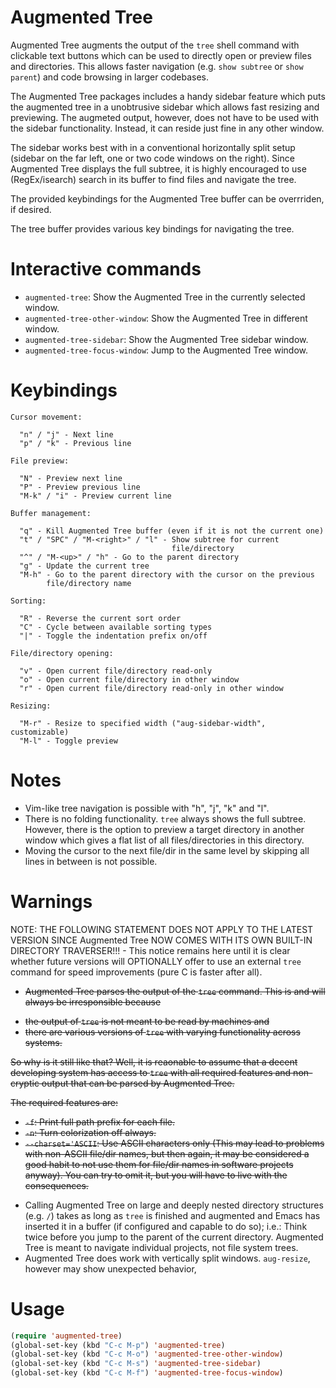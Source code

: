 # Augmented Tree

Augmented Tree augments the output of the `tree` shell command with
clickable text buttons which can be used to directly open or preview
files and directories. This allows faster navigation (e.g. `show
subtree` or `show parent`) and code browsing in larger codebases.

The Augmented Tree packages includes a handy sidebar feature which puts
the augmented tree in a unobtrusive sidebar which allows fast
resizing and previewing. The augmeted output, however, does not have to
be used with the sidebar functionality. Instead, it can reside just fine
in any other window.

The sidebar works best with in a conventional horizontally split setup
(sidebar on the far left, one or two code windows on the right). Since
Augmented Tree displays the full subtree, it is highly encouraged to use
(RegEx/isearch) search in its buffer to find files and navigate the
tree.

The provided keybindings for the Augmented Tree buffer can be
overrriden, if desired.

The tree buffer provides various key bindings for navigating the tree.


# Interactive commands

- `augmented-tree`: Show the Augmented Tree in the currently selected window.
- `augmented-tree-other-window`: Show the Augmented Tree in different window.
- `augmented-tree-sidebar`: Show the Augmented Tree sidebar window.
- `augmented-tree-focus-window`: Jump to the Augmented Tree window.


# Keybindings

```
Cursor movement:

  "n" / "j" - Next line
  "p" / "k" - Previous line

File preview:

  "N" - Preview next line
  "P" - Preview previous line
  "M-k" / "i" - Preview current line

Buffer management:

  "q" - Kill Augmented Tree buffer (even if it is not the current one)
  "t" / "SPC" / "M-<right>" / "l" - Show subtree for current
                                    file/directory
  "^" / "M-<up>" / "h" - Go to the parent directory
  "g" - Update the current tree
  "M-h" - Go to the parent directory with the cursor on the previous
        file/directory name

Sorting:

  "R" - Reverse the current sort order
  "C" - Cycle between available sorting types
  "|" - Toggle the indentation prefix on/off

File/directory opening:

  "v" - Open current file/directory read-only
  "o" - Open current file/directory in other window
  "r" - Open current file/directory read-only in other window

Resizing:

  "M-r" - Resize to specified width ("aug-sidebar-width", customizable)
  "M-l" - Toggle preview
```


# Notes

- Vim-like tree navigation is possible with "h", "j", "k" and "l".
- There is no folding functionality. `tree` always shows the full
  subtree. However, there is the option to preview a target directory
  in another window which gives a flat list of all files/directories in
  this directory.
- Moving the cursor to the next file/dir in the same level by skipping
  all lines in between is not possible.


# Warnings

 NOTE:  THE FOLLOWING STATEMENT DOES NOT APPLY TO THE LATEST VERSION SINCE
       Augmented Tree NOW COMES WITH ITS OWN BUILT-IN DIRECTORY
       TRAVERSER!!! - This notice remains here until it is clear whether
       future versions will OPTIONALLY offer to use an external `tree`
       command for speed improvements (pure C is faster after all).


 - <del>Augmented Tree parses the output of the `tree` command. This is and
  will always be irresponsible because</del>
  + <del>the output of `tree` is not meant to be read by machines and</del>
  + <del>there are various versions of `tree` with varying functionality
    across systems.</del>

  <del>So why is it still like that? Well, it is reaonable to assume that a
  decent developing system has access to `tree` with all required
  features and non-cryptic output that can be parsed by Augmented Tree.</del>

  <del>The required features are:</del>
  + <del>`-f`: Print full path prefix for each file.</del>
  + <del>`-n`: Turn colorization off always.</del>
  + <del>`--charset='ASCII`: Use ASCII characters only (This may
    lead to problems with non-ASCII file/dir names, but then
    again, it may be considered a good habit to not use them
    for file/dir names in software projects anyway). You can try to
    omit it, but you will have to live with the consequences.</del>

- Calling Augmented Tree on large and deeply nested directory structures
  (e.g. `/`) takes as long as `tree` is finished and augmented and Emacs
  has inserted it in a buffer (if configured and capable to do so);
  i.e.: Think twice before you jump to the parent of the current
  directory. Augmented Tree is meant to navigate individual projects,
  not file system trees.
- Augmented Tree does work with vertically split windows. `aug-resize`,
  however may show unexpected behavior,


# Usage

``` lisp
(require 'augmented-tree)
(global-set-key (kbd "C-c M-p") 'augmented-tree)
(global-set-key (kbd "C-c M-o") 'augmented-tree-other-window)
(global-set-key (kbd "C-c M-s") 'augmented-tree-sidebar)
(global-set-key (kbd "C-c M-f") 'augmented-tree-focus-window)
```
